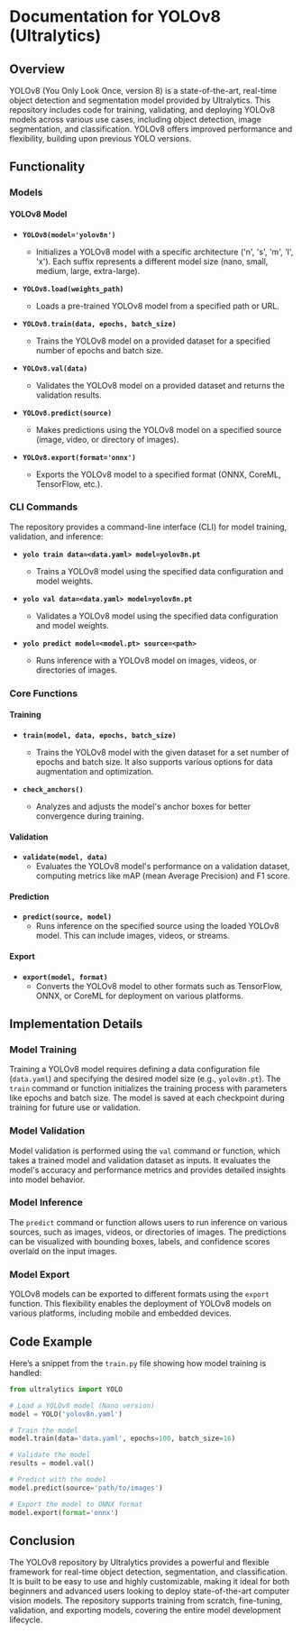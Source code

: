 

# Documentation for YOLOv8 (Ultralytics)

## Overview

YOLOv8 (You Only Look Once, version 8) is a state-of-the-art, real-time object detection and segmentation model provided by Ultralytics. This repository includes code for training, validating, and deploying YOLOv8 models across various use cases, including object detection, image segmentation, and classification. YOLOv8 offers improved performance and flexibility, building upon previous YOLO versions.

## Functionality

### Models

#### YOLOv8 Model

- **`YOLOv8(model='yolov8n')`**

  - Initializes a YOLOv8 model with a specific architecture ('n', 's', 'm', 'l', 'x'). Each suffix represents a different model size (nano, small, medium, large, extra-large).

- **`YOLOv8.load(weights_path)`**

  - Loads a pre-trained YOLOv8 model from a specified path or URL.

- **`YOLOv8.train(data, epochs, batch_size)`**

  - Trains the YOLOv8 model on a provided dataset for a specified number of epochs and batch size.

- **`YOLOv8.val(data)`**

  - Validates the YOLOv8 model on a provided dataset and returns the validation results.

- **`YOLOv8.predict(source)`**

  - Makes predictions using the YOLOv8 model on a specified source (image, video, or directory of images).

- **`YOLOv8.export(format='onnx')`**
  - Exports the YOLOv8 model to a specified format (ONNX, CoreML, TensorFlow, etc.).

### CLI Commands

The repository provides a command-line interface (CLI) for model training, validation, and inference:

- **`yolo train data=<data.yaml> model=yolov8n.pt`**

  - Trains a YOLOv8 model using the specified data configuration and model weights.

- **`yolo val data=<data.yaml> model=yolov8n.pt`**

  - Validates a YOLOv8 model using the specified data configuration and model weights.

- **`yolo predict model=<model.pt> source=<path>`**
  - Runs inference with a YOLOv8 model on images, videos, or directories of images.

### Core Functions

#### Training

- **`train(model, data, epochs, batch_size)`**

  - Trains the YOLOv8 model with the given dataset for a set number of epochs and batch size. It also supports various options for data augmentation and optimization.

- **`check_anchors()`**
  - Analyzes and adjusts the model's anchor boxes for better convergence during training.

#### Validation

- **`validate(model, data)`**
  - Evaluates the YOLOv8 model's performance on a validation dataset, computing metrics like mAP (mean Average Precision) and F1 score.

#### Prediction

- **`predict(source, model)`**
  - Runs inference on the specified source using the loaded YOLOv8 model. This can include images, videos, or streams.

#### Export

- **`export(model, format)`**
  - Converts the YOLOv8 model to other formats such as TensorFlow, ONNX, or CoreML for deployment on various platforms.

## Implementation Details

### Model Training

Training a YOLOv8 model requires defining a data configuration file (`data.yaml`) and specifying the desired model size (e.g., `yolov8n.pt`). The `train` command or function initializes the training process with parameters like epochs and batch size. The model is saved at each checkpoint during training for future use or validation.

### Model Validation

Model validation is performed using the `val` command or function, which takes a trained model and validation dataset as inputs. It evaluates the model's accuracy and performance metrics and provides detailed insights into model behavior.

### Model Inference

The `predict` command or function allows users to run inference on various sources, such as images, videos, or directories of images. The predictions can be visualized with bounding boxes, labels, and confidence scores overlaid on the input images.

### Model Export

YOLOv8 models can be exported to different formats using the `export` function. This flexibility enables the deployment of YOLOv8 models on various platforms, including mobile and embedded devices.

## Code Example

Here’s a snippet from the `train.py` file showing how model training is handled:

```python
from ultralytics import YOLO

# Load a YOLOv8 model (Nano version)
model = YOLO('yolov8n.yaml')

# Train the model
model.train(data='data.yaml', epochs=100, batch_size=16)

# Validate the model
results = model.val()

# Predict with the model
model.predict(source='path/to/images')

# Export the model to ONNX format
model.export(format='onnx')
```

## Conclusion

The YOLOv8 repository by Ultralytics provides a powerful and flexible framework for real-time object detection, segmentation, and classification. It is built to be easy to use and highly customizable, making it ideal for both beginners and advanced users looking to deploy state-of-the-art computer vision models. The repository supports training from scratch, fine-tuning, validation, and exporting models, covering the entire model development lifecycle.
